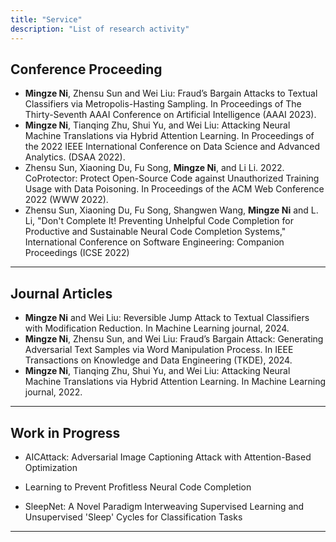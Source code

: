 ```yaml
---
title: "Service"
description: "List of research activity"
---
```

## Conference Proceeding
- **Mingze Ni**, Zhensu Sun and Wei Liu: Fraud’s Bargain Attacks to Textual Classifiers via Metropolis-Hasting Sampling. In Proceedings of The Thirty-Seventh AAAI Conference on Artificial Intelligence (AAAI 2023).
- **Mingze Ni**, Tianqing Zhu, Shui Yu, and Wei Liu: Attacking Neural Machine Translations via Hybrid Attention Learning. In Proceedings of the 2022 IEEE International Conference on Data Science and Advanced Analytics. (DSAA 2022).
- Zhensu Sun, Xiaoning Du, Fu Song, **Mingze Ni**, and Li Li. 2022. CoProtector: Protect Open-Source Code against Unauthorized Training Usage with Data Poisoning. In Proceedings of the ACM Web Conference 2022 (WWW 2022).
- Zhensu Sun, Xiaoning Du, Fu Song, Shangwen Wang, **Mingze Ni** and L. Li, "Don't Complete It! Preventing Unhelpful Code Completion for Productive and Sustainable Neural Code Completion Systems," International Conference on Software Engineering: Companion Proceedings (ICSE 2022)
---
## Journal Articles
- **Mingze Ni** and Wei Liu: Reversible Jump Attack to Textual Classifiers with Modification Reduction. In Machine Learning  journal, 2024.
- **Mingze Ni**, Zhensu Sun, and Wei Liu: Fraud’s Bargain Attack: Generating Adversarial Text Samples via Word Manipulation Process. In IEEE Transactions on Knowledge and Data Engineering (TKDE), 2024.
- **Mingze Ni**, Tianqing Zhu, Shui Yu, and Wei Liu: Attacking Neural Machine Translations via Hybrid Attention Learning. In Machine Learning  journal, 2022.



---

## Work in Progress

- AICAttack: Adversarial Image Captioning Attack with Attention-Based Optimization

- Learning to Prevent Profitless Neural Code Completion

- SleepNet: A Novel Paradigm Interweaving Supervised Learning and Unsupervised 'Sleep' Cycles for Classification Tasks
---

